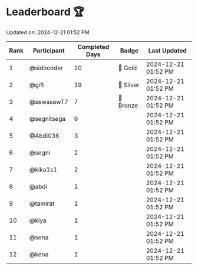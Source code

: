 # Leaderboard 🏆

Updated on: 2024-12-21 01:52 PM

| Rank | Participant       | Completed Days | Badge      | Last Updated         |
|------|-------------------|----------------|------------|----------------------|
| 1    | @sidocoder        | 20             | 🏅 Gold     | 2024-12-21 01:52 PM |
| 2    | @gift             | 19             | 🥈 Silver   | 2024-12-21 01:52 PM |
| 3    | @sewasewT7        | 7              | 🥉 Bronze   | 2024-12-21 01:52 PM |
| 4    | @segnitsega       | 6              |            | 2024-12-21 01:52 PM |
| 5    | @Abdi036          | 3              |            | 2024-12-21 01:52 PM |
| 6    | @segni            | 2              |            | 2024-12-21 01:52 PM |
| 7    | @kika1s1          | 2              |            | 2024-12-21 01:52 PM |
| 8    | @abdi             | 1              |            | 2024-12-21 01:52 PM |
| 9    | @tamirat          | 1              |            | 2024-12-21 01:52 PM |
| 10   | @kiya             | 1              |            | 2024-12-21 01:52 PM |
| 11   | @sena             | 1              |            | 2024-12-21 01:52 PM |
| 12   | @kena             | 1              |            | 2024-12-21 01:52 PM |
